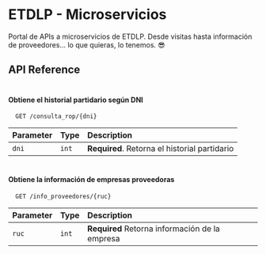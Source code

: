 
# ETDLP - Microservicios

Portal de APIs a microservicios de ETDLP. Desde visitas hasta información de proveedores... lo que quieras, lo tenemos. 😎
## API Reference

#

#### Obtiene el historial partidario según DNI

```http
  GET /consulta_rop/{dni}
```

| Parameter | Type     | Description                       |
| :-------- | :------- | :-------------------------------- |
| `dni`      | `int` | **Required**. Retorna el historial partidario|

#

#### Obtiene la información de empresas proveedoras

```http
  GET /info_proveedores/{ruc}
```
| Parameter | Type     | Description                |
| :-------- | :------- | :------------------------- |
| `ruc` | `int` | **Required** Retorna información de la empresa  |

